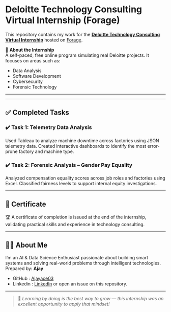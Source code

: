# Deloitte Technology Consulting Virtual Internship (Forage)

This repository contains my work for the **[Deloitte Technology Consulting Virtual Internship](https://www.deloitte.com/au/en/careers/students/virtual-internship.html)** hosted on [Forage](https://www.theforage.com/).

🧠 **About the Internship**  
A self-paced, free online program simulating real Deloitte projects. It focuses on areas such as:

- Data Analysis  
- Software Development  
- Cybersecurity  
- Forensic Technology 

---


---

## ✅ Completed Tasks

### ✔️ Task 1: Telemetry Data Analysis  
Used Tableau to analyze machine downtime across factories using JSON telemetry data. Created interactive dashboards to identify the most error-prone factory and machine type.


### ✔️ Task 2: Forensic Analysis – Gender Pay Equality  
Analyzed compensation equality scores across job roles and factories using Excel. Classified fairness levels to support internal equity investigations.

---

## 📜 Certificate

🏆 A certificate of completion is issued at the end of the internship, validating practical skills and experience in technology consulting.

---

## 🙋‍♂️ About Me

I’m an AI & Data Science Enthusiast passionate about building smart systems and solving real-world problems through intelligent technologies.
Prepared by: **Ajay**  

- GitHub   : [Ajayace03](https://github.com/Ajayace03)  
- Linkedin :  [LinkedIn](https://linkedin.com/in/ajay-bharathi-ace) or open an issue on this repository.
---

> 🚀 *Learning by doing is the best way to grow — this internship was an excellent opportunity to apply that mindset!*


